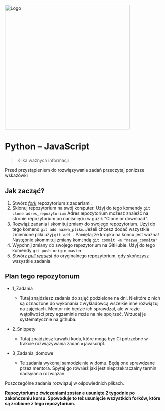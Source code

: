 <img alt="Logo" src="http://coderslab.pl/svg/logo-coderslab.svg" width="400">


# Python &ndash; JavaScript
> Kilka ważnych informacji

Przed przystąpieniem do rozwiązywania zadań przeczytaj poniższe wskazówki

## Jak zacząć?

1. Stwórz [*fork*](https://guides.github.com/activities/forking/) repozytorium z zadaniami.
2. Sklonuj repozytorium na swój komputer. Użyj do tego komendy `git clone adres_repozytorium`
Adres repozytorium możesz znaleźć na stronie repozytorium po naciśnięciu w guzik "Clone or download".
3. Rozwiąż zadania i skomituj zmiany do swojego repozytorium. Użyj do tego komend `git add nazwa_pliku`.
Jeżeli chcesz dodać wszystkie zmienione pliki użyj `git add .` 
Pamiętaj że kropka na końcu jest ważna!
Następnie skommituj zmiany komendą `git commit -m "nazwa_commita"`
4. Wypchnij zmiany do swojego repozytorium na GitHubie.  Użyj do tego komendy `git push origin master`
5. Stwórz [*pull request*](https://help.github.com/articles/creating-a-pull-request) do oryginalnego repozytorium, gdy skończysz wszystkie zadania.


## Plan tego repozytorium

* 1_Zadania

    * Tutaj znajdziesz zadania do zajęć podzielone na dni. Niektóre z nich są oznaczone do wykonania z wykładowcą wszelkie inne rozwiązuj na zajęciach.
      Mentor nie będzie ich sprawdzał, ale w razie wątpliwości przy egzaminie może na nie spojrzeć. Wrzucaj je systematycznie na githuba.

* 2_Snippety
    * Tutaj znajdziesz kawałki kodu, które mogą byc Ci potrzebne w trakcie rozwiązywania zadań o javascript.

* 3_Zadania_domowe
    * Te zadania wykonaj samodzielnie w domu. Będą one sprawdzane przez mentora. Spytaj go również jaki jest nieprzekraczalny termin nadsyłania rozwiązań.


Poszczególne zadania rozwiązuj w odpowiednich plikach.


**Repozytorium z ćwiczeniami zostanie usunięte 2 tygodnie po zakończeniu kursu. Spowoduje to też usunięcie wszystkich forków, które są zrobione z tego repozytorium.**
